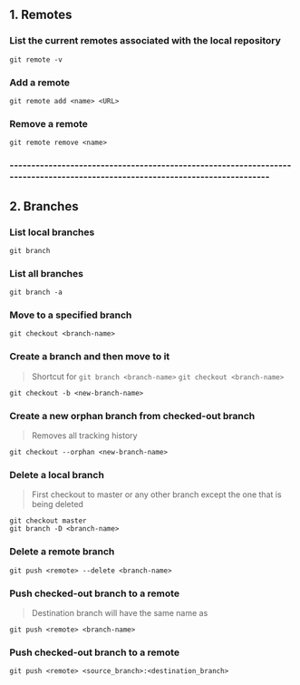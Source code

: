## 1. Remotes

### List the current remotes associated with the local repository
```
git remote -v
```

### Add a remote
```
git remote add <name> <URL>
```

### Remove a remote
```
git remote remove <name>
```


### -----------------------------------------------------------------------------------------------------------------------------


## 2. Branches


### List local branches
```
git branch
```


### List all branches
```
git branch -a
```


### Move to a specified branch
```
git checkout <branch-name>
```


### Create a branch and then move to it
> Shortcut for ```git branch <branch-name>``` ```git checkout <branch-name>```
```
git checkout -b <new-branch-name>
```


### Create a new orphan branch from checked-out branch
> Removes all tracking history
```
git checkout --orphan <new-branch-name>
```


### Delete a local branch
> First checkout to master or any other branch except the one that is being deleted
```
git checkout master
git branch -D <branch-name>
```


### Delete a remote branch
```
git push <remote> --delete <branch-name>
```


### Push checked-out branch to a remote
> Destination branch will have the same name as <branch-name>
```
git push <remote> <branch-name>
```


### Push checked-out branch to a remote
```
git push <remote> <source_branch>:<destination_branch>
```




